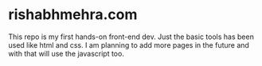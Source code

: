 # rishabhmehra.com

This repo is my first hands-on front-end dev. Just the basic tools has been used like html and css. I am planning to add more pages in the future and with that will use the javascript too. 